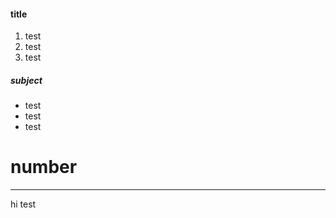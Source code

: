 #### title

1. test
2. test
3. test

##### subject 
- test
- test
- test

# number
----------------
hi
test
